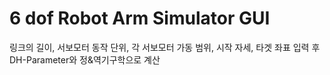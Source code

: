 6 dof Robot Arm Simulator GUI
=====================================
링크의 길이, 서보모터 동작 단위, 각 서보모터 가동 범위, 시작 자세, 타겟 좌표 입력 후
DH-Parameter와 정&역기구학으로 계산
